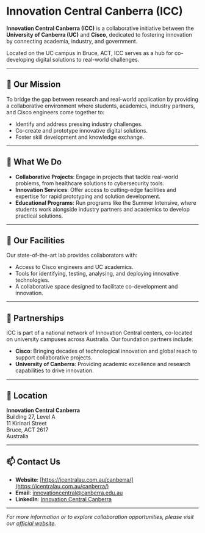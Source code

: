 # Innovation Central Canberra (ICC)

**Innovation Central Canberra (ICC)** is a collaborative initiative between the **University of Canberra (UC)** and **Cisco**, dedicated to fostering innovation by connecting academia, industry, and government.

Located on the UC campus in Bruce, ACT, ICC serves as a hub for co-developing digital solutions to real-world challenges.

---

## 🚀 Our Mission

To bridge the gap between research and real-world application by providing a collaborative environment where students, academics, industry partners, and Cisco engineers come together to:

- Identify and address pressing industry challenges.
- Co-create and prototype innovative digital solutions.
- Foster skill development and knowledge exchange.

---

## 🧩 What We Do

- **Collaborative Projects**: Engage in projects that tackle real-world problems, from healthcare solutions to cybersecurity tools.
- **Innovation Services**: Offer access to cutting-edge facilities and expertise for rapid prototyping and solution development.
- **Educational Programs**: Run programs like the Summer Intensive, where students work alongside industry partners and academics to develop practical solutions.

---

## 🏢 Our Facilities

Our state-of-the-art lab provides collaborators with:

- Access to Cisco engineers and UC academics.
- Tools for identifying, testing, analysing, and deploying innovative technologies.
- A collaborative space designed to facilitate co-development and innovation.

---

## 🤝 Partnerships

ICC is part of a national network of Innovation Central centers, co-located on university campuses across Australia. Our foundation partners include:

- **Cisco**: Bringing decades of technological innovation and global reach to support collaborative projects.
- **University of Canberra**: Providing academic excellence and research capabilities to drive innovation.

---

## 📍 Location

**Innovation Central Canberra**  
Building 27, Level A  
11 Kirinari Street  
Bruce, ACT 2617  
Australia

---

## 📫 Contact Us

- **Website**: [https://icentralau.com.au/canberra/](https://icentralau.com.au/canberra/)
- **Email**: [innovationcentral@canberra.edu.au](mailto:innovationcentral@canberra.edu.au)
- **LinkedIn**: [Innovation Central Canberra](https://www.linkedin.com/company/innovation-central-canberra)

---

_For more information or to explore collaboration opportunities, please visit our [official website](https://icentralau.com.au/canberra/)._
